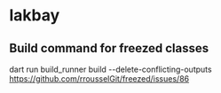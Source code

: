 # lakbay

## Build command for freezed classes

dart run build_runner build --delete-conflicting-outputs
https://github.com/rrousselGit/freezed/issues/86
